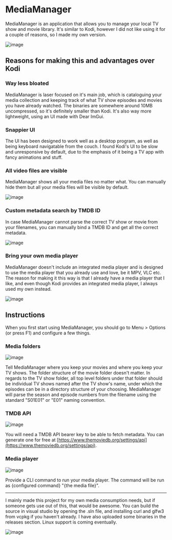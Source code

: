# MediaManager
MediaManager is an application that allows you to manage your local TV show and movie library. It's similar to Kodi, however I did not like using it for a couple of reasons, so I made my own version. 

![image](https://github.com/TatuLaras/MediaManager/assets/34749827/3e49473d-18ac-4ffa-9698-3cbd810982de)


## Reasons for making this and advantages over Kodi
### Way less bloated
MediaManager is laser focused on it's main job, which is cataloguing your media collection and keeping track of what TV show episodes and movies you have already watched. The binaries are somewhere around 10MB uncompressed, so it's definitely smaller than Kodi. It's also way more lightweight, using an UI made with Dear ImGui.

### Snappier UI
The UI has been designed to work well as a desktop program, as well as being keyboard navigatable from the couch. I found Kodi's UI to be slow and unresponsive by default, due to the emphasis of it being a TV app with fancy animations and stuff.

### All video files are visible
MediaManager shows all your media files no matter what. You can manually hide them but all your media files will be visible by default.

![image](https://github.com/TatuLaras/MediaManager/assets/34749827/1a08e9a6-0168-49c2-8f14-3b72422ee0bb)

### Custom metadata search by TMDB ID
In case MediaManager cannot parse the correct TV show or movie from your filenames, you can manually bind a TMDB ID and get all the correct metadata.

![image](https://github.com/TatuLaras/MediaManager/assets/34749827/4f78cd35-4c53-4643-8833-f50c4a0b7d85)

### Bring your own media player
MediaManager doesn't include an integrated media player and is designed to use the media player that you already use and love, be it MPV, VLC etc. The reason for making it this way is that I already have a media player that I like, and even though Kodi provides an integrated media player, I always used my own instead.

![image](https://github.com/TatuLaras/MediaManager/assets/34749827/2d1afa8d-82a6-4641-b344-c3cc07e7adc6)


## Instructions

When you first start using MediaManager, you should go to Menu > Options (or press F1) and configure a few things.

### Media folders
![image](https://github.com/TatuLaras/MediaManager/assets/34749827/17d1b166-84aa-4d7c-bbbc-1a8cec8e0ca9)

Tell MediaManager where you keep your movies and where you keep your TV shows. The folder structure of the movie folder doesn't matter. In regards to the TV show folder, all top level folders under that folder should be individual TV shows named after the TV show's name, under which the episodes can be in a directory structure of your choosing. MediaManager will parse the season and episode numbers from the filename using the standard "S01E01" or "E01" naming convention.

### TMDB API
![image](https://github.com/TatuLaras/MediaManager/assets/34749827/229494bf-44da-483f-ba3a-ce3a69a08a27)

You will need a TMDB API bearer key to be able to fetch metadata. You can generate one for free at [https://www.themoviedb.org/settings/api](https://www.themoviedb.org/settings/api).

### Media player
![image](https://github.com/TatuLaras/MediaManager/assets/34749827/8ad88963-1af5-45c4-925a-fe3a342139bc)

Provide a CLI command to run your media player. The command will be run as {configured command} "{the media file}".

---

I mainly made this project for my own media consumption needs, but if someone gets use out of this, that would be awesome. You can build the source in visual studio by opening the .sln file, and installing curl and glfw3 from vcpkg if you haven't already. I have also uploaded some binaries in the releases section. Linux support is coming eventually.

![image](https://github.com/TatuLaras/MediaManager/assets/34749827/5defbc78-343f-48cc-8197-71777f24b859)

